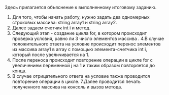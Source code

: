 Здесь прилагается объяснение к выполненному итоговому заданию.
1. Для того, чтобы начать работу, нужно задать два одномерных строковых массива: string array1 и string array2.
2. Далее задаем счетчик int i и метод.
3. Следующий этап - создание цикла for, в котором происходит проверка условия, равно ли 3 число элементов массива .
4.В случае положительного ответа на условие происходит перенос элементов из массива array1 в array с помощью элемента-счетчика int i, который после увеличивается на 1.
5. После переноса происходит повторение операции в цикле for с увеличением переменной j на 1 и таким образом повторяется до конца.
6. В случае отрицательного ответа на условие также проводится повторение операции в цикле.
7.Далее проводится печать полученного массива на консоль и вызов метода.